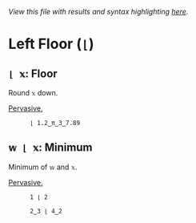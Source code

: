 *View this file with results and syntax highlighting [here](https://mlochbaum.github.io/BQN/help/floor_minimum.html).*

# Left Floor (`⌊`)
    
## `⌊ 𝕩`: Floor  
    
Round `𝕩` down.
    
[Pervasive.](../doc/arithmetic.md#pervasion)
    
          ⌊ 1.2‿π‿3‿7.89

    
    
## `𝕨 ⌊ 𝕩`: Minimum
    
Minimum of `𝕨` and `𝕩`.
    
[Pervasive.](../doc/arithmetic.md#pervasion)
    
          1 ⌊ 2

          2‿3 ⌊ 4‿2

    
